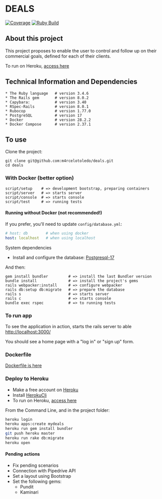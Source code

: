 # **DEALS**

[![Coverage][codecov-badge]][codecov] [![Ruby Build][actions-badge]][actions]

## About this project

This project proposes to enable the user to control and follow up on
their commercial goals, defined for each of their clients.

To run on Heroku, [access here](https://mydeals.herokuapp.com/)

## Technical Information and Dependencies

``` code
* The Ruby language   # version 3.4.6
* The Rails gem       # version 8.0.2
* Capybara:           # version 3.40
* RSpec-Rails         # version 8.0.1
* Rubocop             # version 1.77.0
* PostgreSQL          # version 17
* Docker              # version 28.2.2
* Docker Compose      # version 2.37.1
```

## To use

Clone the project:

``` Shell
git clone git@github.com:m4rcelotoledo/deals.git
cd deals
```

### With Docker (better option)

``` Shell
script/setup    # => development bootstrap, preparing containers
script/server   # => starts server
script/console  # => starts console
script/test     # => running tests
```

#### Running without Docker (not recommended!)

If you prefer, you'll need to update `config/database.yml`:

``` Yaml
# host: db        # when using docker
host: localhost   # when using localhost
```

System dependencies

* Install and configure the database: [Postgresql-17](https://www.postgresql.org/download/)

And then:

``` Shell
gem install bundler         # => install the last Bundler version
bundle install              # => install the project's gems
rails webpacker:install     # => configure webpacker
rails db:setup db:migrate   # => prepare the database
rails s                     # => starts server
rails c                     # => starts console
bundle exec rspec           # => to running tests
```

### To run app

To see the application in action, starts the rails server to able [http://localhost:3000/](http://localhost:3000.)

You should see a home page with a "log in" or "sign up" form.

### Dockerfile

[Dockerfile is here](https://github.com/m4rcelotoledo/Dockerfiles)

### Deploy to Heroku

* Make a free account on [Heroku](https://www.heroku.com/)
* Install [HerokuCli](https://devcenter.heroku.com/articles/heroku-cli)
* To run on Heroku, [access here](https://mydeals.herokuapp.com/)

From the Command Line, and in the project folder:

``` bash
heroku login
heroku apps:create mydeals
heroku run gem install bundler
git push heroku master
heroku run rake db:migrate
heroku open
```

#### Pending actions

* Fix pending scenarios
* Connection with Pipedrive API
* Set a layout using Bootstrap
* Set the following gems:
  * Pundit
  * Kaminari

[codecov-badge]: https://codecov.io/gh/m4rcelotoledo/deals/branch/master/graph/badge.svg
[codecov]: https://codecov.io/gh/m4rcelotoledo/deals

[actions-badge]: https://github.com/m4rcelotoledo/deals/actions/workflows/ruby.yml/badge.svg
[actions]: https://github.com/m4rcelotoledo/deals/actions/workflows/ruby.yml
